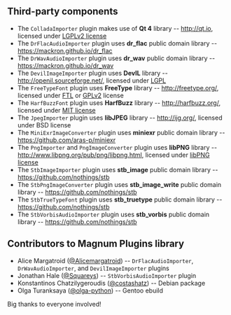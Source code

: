 Third-party components
----------------------

*   The `ColladaImporter` plugin makes use of **Qt 4** library -- http://qt.io,
    licensed under [LGPLv2 license](http://www.gnu.org/licenses/lgpl-2.1.html)
*   The `DrFlacAudioImporter` plugin uses **dr_flac** public domain library --
    https://mackron.github.io/dr_flac
*   The `DrWavAudioImporter` plugin uses **dr_wav** public domain library --
    https://mackron.github.io/dr_wav
*   The `DevilImageImporter` plugin uses **DevIL** library -- http://openil.sourceforge.net/,
    licensed under [LGPL](http://openil.sourceforge.net/lgpl.txt)
*   The `FreeTypeFont` plugin uses **FreeType** library -- http://freetype.org/,
    licensed under [FTL](http://git.savannah.gnu.org/cgit/freetype/freetype2.git/tree/docs/FTL.TXT)
    or [GPLv2](http://www.gnu.org/licenses/gpl-2.0.html) license
*   The `HarfBuzzFont` plugin uses **HarfBuzz** library -- http://harfbuzz.org/,
    licensed under [MIT license](https://raw.githubusercontent.com/behdad/harfbuzz/master/COPYING)
*   The `JpegImporter` plugin uses **libJPEG** library -- http://ijg.org/,
    licensed under BSD license
*   The `MiniExrImageConverter` plugin uses **miniexr** public domain library --
    https://github.com/aras-p/miniexr
*   The `PngImporter` and `PngImageConverter` plugin uses **libPNG** library --
    http://www.libpng.org/pub/png/libpng.html, licensed under
    [libPNG license](http://libpng.org/pub/png/src/libpng-LICENSE.txt)
*   The `StbImageImporter` plugin uses **stb_image** public domain library --
    https://github.com/nothings/stb
*   The `StbPngImageConverter` plugin uses **stb_image_write** public domain
    library -- https://github.com/nothings/stb
*   The `StbTrueTypeFont` plugin uses **stb_truetype** public domain library --
    https://github.com/nothings/stb
*   The `StbVorbisAudioImporter` plugin uses **stb_vorbis** public domain
    library -- https://github.com/nothings/stb

Contributors to Magnum Plugins library
--------------------------------------

*   Alice Margatroid ([@Alicemargatroid](https://github.com/Alicemargatroid)) --
    `DrFlacAudioImporter`, `DrWavAudioImporter`, and `DevilImageImporter` plugins
*   Jonathan Hale ([@Squareys](https://github.com/Squareys)) --
    `StbVorbisAudioImporter` plugin
*   Konstantinos Chatzilygeroudis ([@costashatz](https://github.com/costashatz)) --
    Debian package
*   Olga Turanksaya ([@olga-python](https://github.com/olga-python)) -- Gentoo
    ebuild

Big thanks to everyone involved!

